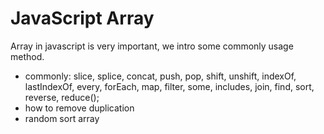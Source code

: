 # JavaScript Array

Array in javascript is very important, we intro some commonly usage method.

* commonly: slice, splice, concat, push, pop, shift, unshift, indexOf, lastIndexOf, every, forEach, map, filter, some, includes, join, find, sort, reverse, reduce();
* how to remove duplication
* random sort array